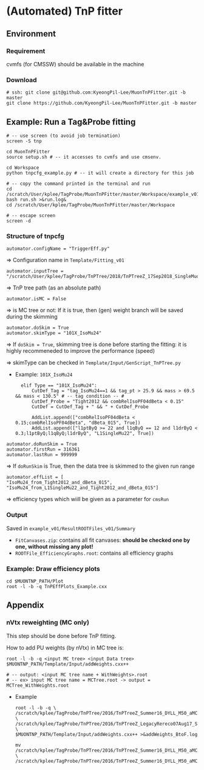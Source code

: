 # (Automated) TnP fitter



## Environment

### Requirement

cvmfs (for CMSSW) should be available in the machine



### Download

```
# ssh: git clone git@github.com:KyeongPil-Lee/MuonTnPFitter.git -b master
git clone https://github.com/KyeongPil-Lee/MuonTnPFitter.git -b master
```



## Example: Run a Tag&Probe fitting

 ```
# -- use screen (to avoid job termination)
screen -S tnp

cd MuonTnPFitter
source setup.sh # -- it accesses to cvmfs and use cmsenv.

cd Workspace
python tnpcfg_example.py # -- it will create a directory for this job

# -- copy the command printed in the terminal and run
cd /scratch/User/kplee/TagProbe/MuonTnPFitter/master/Workspace/example_v01
bash run.sh >&run.log&
cd /scratch/User/kplee/TagProbe/MuonTnPFitter/master/Workspace

# -- escape screen
screen -d
 ```



### Structure of tnpcfg

```
automator.configName = "TriggerEff.py"
```

=> Configuration name in ```Template/Fitting_v01```



```
automator.inputTree = "/scratch/User/kplee/TagProbe/TnPTree/2018/TnPTreeZ_17Sep2018_SingleMuon_Run2018ABC_GoldenJSON.root"
```

=> TnP tree path (as an absolute path)



```
automator.isMC = False
```

=> is MC tree or not: If it is true, then (gen) weight branch will be saved during the skimming



```
automator.doSkim = True
automator.skimType = "101X_IsoMu24"
```

=> If ```doSkim = True```, skimming tree is done before starting the fitting: it is highly recommeneded to improve the performance (speed)

=> skimType can be checked in ```Template/Input/GenScript_TnPTree.py```

* Example: ```101X_IsoMu24```

  ```
  	elif Type == "101X_IsoMu24":
  		CutDef_Tag = "tag_IsoMu24==1 && tag_pt > 25.9 && mass > 69.5 && mass < 130.5" # -- tag condition -- #
  		CutDef_Probe = "Tight2012 && combRelIsoPF04dBeta < 0.15"
  		CutDef = CutDef_Tag + " && " + CutDef_Probe
  
  		AddList.append(["combRelIsoPF04dBeta < 0.15;combRelIsoPF04dBeta", "dBeta_015", True])
  		AddList.append(["l1ptByQ >= 22 and l1qByQ == 12 and l1drByQ < 0.3;l1ptByQ;l1qByQ;l1drByQ", "L1SingleMu22", True])
  ```



```
automator.doRunSkim = True
automator.firstRun = 316361
automator.lastRun = 999999
```

=> If ```doRunSkim``` is True, then the data tree is skimmed to the given run range



```
automator.effList = [
"IsoMu24_from_Tight2012_and_dBeta_015",
"IsoMu24_from_L1SingleMu22_and_Tight2012_and_dBeta_015"]
```

=> efficiency types which wiill be given as a parameter for ```cmsRun```



### Output

Saved in ```example_v01/ResultROOTFiles_v01/Summary```

* ```FitCanvases.zip```: contains all fit canvases: 
  **should be checked one by one, without missing any plot!**
* ```ROOTFile_EfficiencyGraphs.root```: contains all efficiency graphs



### Example: Draw efficiency plots

```
cd $MUONTNP_PATH/Plot
root -l -b -q TnPEffPlots_Example.cxx
```





## Appendix

### nVtx reweighting (MC only)

This step should be done before TnP fitting.

How to add PU weights (by nVtx) in MC tree is:

```
root -l -b -q <input MC tree> <input Data tree> $MUONTNP_PATH/Template/Input/addWeights.cxx++

# -- output: <input MC tree name + WithWeights>.root 
# -- ex> input MC tree name = MCTree.root -> output = MCTree_WithWeights.root
```

* Example

  ```
  root -l -b -q \
  /scratch/kplee/TagProbe/TnPTree/2016/TnPTreeZ_Summer16_DYLL_M50_aMCNLO.root \
  /scratch/kplee/TagProbe/TnPTree/2016/TnPTreeZ_LegacyRereco07Aug17_SingleMuon_Run2016BtoF_GoldenJSON.root \
  $MUONTNP_PATH/Template/Input/addWeights.cxx++ >&addWeights_BtoF.log
  
  mv /scratch/kplee/TagProbe/TnPTree/2016/TnPTreeZ_Summer16_DYLL_M50_aMCNLO_WithWeights.root \
  /scratch/kplee/TagProbe/TnPTree/2016/TnPTreeZ_Summer16_DYLL_M50_aMCNLO_weightedToBtoF.root
  ```

  
